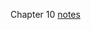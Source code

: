Chapter 10 [notes](https://docs.google.com/document/d/1oEcFNMdlxqa3Z3qgKc2UGJq8mvdyooaRb7xJLEE5KNc/edit?usp=sharing)